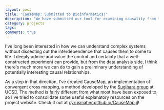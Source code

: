 ```yaml
---
layout: post
title: "CauseMap: Submitted to Bioinformatics!"
description: "We have submitted our tool for examining causality from time series data"
category: projects
tags:
comments: true
---
```


I've long been interested in how we can understand complex systems without dissecting out the interdependence 
that causes them to come to life. I deeply admire and value the control and certainty that a well-constructed experiment
can provide, but from the data analysis side, I think there's much more we can do to gain a preliminary understanding of potentially interesting causal relationships. 

As a step in that direction, I've created CauseMap, an implementation of convergent cross mapping, a method developed by the [Sugihara group](http://scrippsscholars.ucsd.edu/gsugihara) at UCSD. The method is fairly different from what most have been exposed to, so I've tried to consolidate some useful explanatory resources on the project website. Check it out at [cyrusmaher.github.io/CauseMap.jl](cyrusmaher.github.io/CauseMap.jl)!
